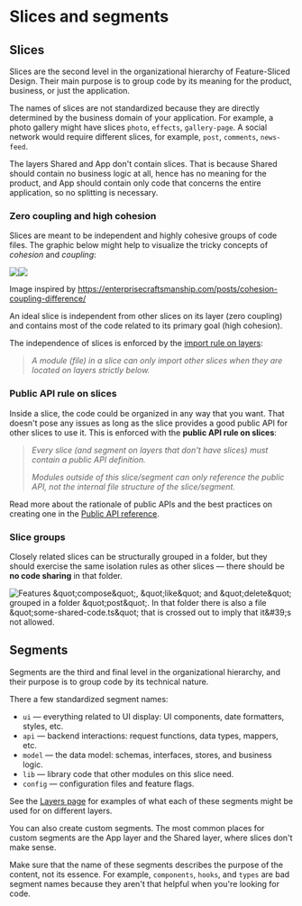# Slices and segments

## Slices[​](#slices "Sarlavhaga to'g'ridan-to'g'ri havola")

Slices are the second level in the organizational hierarchy of Feature-Sliced Design. Their main purpose is to group code by its meaning for the product, business, or just the application.

The names of slices are not standardized because they are directly determined by the business domain of your application. For example, a photo gallery might have slices `photo`, `effects`, `gallery-page`. A social network would require different slices, for example, `post`, `comments`, `news-feed`.

The layers Shared and App don't contain slices. That is because Shared should contain no business logic at all, hence has no meaning for the product, and App should contain only code that concerns the entire application, so no splitting is necessary.

### Zero coupling and high cohesion[​](#zero-coupling-high-cohesion "Sarlavhaga to'g'ridan-to'g'ri havola")

Slices are meant to be independent and highly cohesive groups of code files. The graphic below might help to visualize the tricky concepts of *cohesion* and *coupling*:

![](/documentation/uz/img/coupling-cohesion-light.svg#light-mode-only)![](/documentation/uz/img/coupling-cohesion-dark.svg#dark-mode-only)

Image inspired by <https://enterprisecraftsmanship.com/posts/cohesion-coupling-difference/>

An ideal slice is independent from other slices on its layer (zero coupling) and contains most of the code related to its primary goal (high cohesion).

The independence of slices is enforced by the [import rule on layers](/documentation/uz/docs/reference/layers.md#import-rule-on-layers):

> *A module (file) in a slice can only import other slices when they are located on layers strictly below.*

### Public API rule on slices[​](#public-api-rule-on-slices "Sarlavhaga to'g'ridan-to'g'ri havola")

Inside a slice, the code could be organized in any way that you want. That doesn't pose any issues as long as the slice provides a good public API for other slices to use it. This is enforced with the **public API rule on slices**:

> *Every slice (and segment on layers that don't have slices) must contain a public API definition.*
>
> *Modules outside of this slice/segment can only reference the public API, not the internal file structure of the slice/segment.*

Read more about the rationale of public APIs and the best practices on creating one in the [Public API reference](/documentation/uz/docs/reference/public-api.md).

### Slice groups[​](#slice-groups "Sarlavhaga to'g'ridan-to'g'ri havola")

Closely related slices can be structurally grouped in a folder, but they should exercise the same isolation rules as other slices — there should be **no code sharing** in that folder.

![Features \&quot;compose\&quot;, \&quot;like\&quot; and \&quot;delete\&quot; grouped in a folder \&quot;post\&quot;. In that folder there is also a file \&quot;some-shared-code.ts\&quot; that is crossed out to imply that it\&#39;s not allowed.](/documentation/uz/assets/images/graphic-nested-slices-b9c44e6cc55ecdbf3e50bf40a61e5a27.svg)

## Segments[​](#segments "Sarlavhaga to'g'ridan-to'g'ri havola")

Segments are the third and final level in the organizational hierarchy, and their purpose is to group code by its technical nature.

There a few standardized segment names:

* `ui` — everything related to UI display: UI components, date formatters, styles, etc.
* `api` — backend interactions: request functions, data types, mappers, etc.
* `model` — the data model: schemas, interfaces, stores, and business logic.
* `lib` — library code that other modules on this slice need.
* `config` — configuration files and feature flags.

See the [Layers page](/documentation/uz/docs/reference/layers.md#layer-definitions) for examples of what each of these segments might be used for on different layers.

You can also create custom segments. The most common places for custom segments are the App layer and the Shared layer, where slices don't make sense.

Make sure that the name of these segments describes the purpose of the content, not its essence. For example, `components`, `hooks`, and `types` are bad segment names because they aren't that helpful when you're looking for code.
